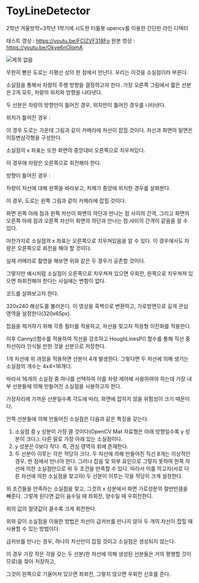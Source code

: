 # ToyLineDetector
2학년 겨울방학~3학년 1학기에 시도한 터틀봇
opencv를 이용한 간단한 라인 디텍터

태스트 영상 : https://youtu.be/FCIZVF318Fo
원본 영상 : https://youtu.be/Okye6nOlqmA

![제목 없음](https://user-images.githubusercontent.com/72921481/173378608-cd157a77-2624-4f30-9a0a-515a378f2258.png)
 
무한히 뻗은 도로는 지평선 상의 한 점에서 만난다. 우리는 이것을 소실점이라 부른다.
 
소실점을 통해서 차량의 주행 방향을 결정하고자 한다. 가장 오른쪽 그림에서 짧은 선분은 2개 모두, 차량의 위치와 방향을 나타낸다.
 
두 선분은 차량의 방향만이 틀어진 경우, 위치만이 틀어진 경우를 나타낸다.
 
위치가 틀어진 경우 :
 
이 경우 도로는 가운데 그림과 같이 카메라에 차선이 잡힐 것이다. 차선과 화면의 밑면은 이등변삼각형을 구성한다.
 
소실점의 x 좌표는 또한 화면의 중앙대비 오른쪽으로 치우쳐있다.
 
이 경우에 차량은 오른쪽으로 회전해야 한다.
 
 
방향이 틀어진 경우 :

차량이 차선에 대해 왼쪽을 바라보고, 차체가 중앙에 위치한 경우를 살펴본다.

이 경우, 도로는 왼쪽 그림과 같이 카메라에 잡힐 것이다.
 
화면 왼쪽 아래 점과 왼쪽 차선이 화면의 하단과 만나는 점 사이의 간격, 그리고 화면의 오른쪽 아래 점과 오른쪽 차선이 화면의 하단과 만나는 점 사이의 간격이 같음을 알 수 있다.
 
마찬가지로 소실점의 x 좌표는 오른쪽으로 치우쳐있음을 알 수 있다. 이 경우에서도 차량은 오른쪽으로 회전을 해야 할 것이다.
 
 
실제 카메라로 촬영을 해보면 위와 같은 두 경우가 공존할 것이다.
 
그렇지만 예시처럼 소실점이 오른쪽으로 치우쳐져 있으면 우회전, 왼쪽으로 치우쳐져 있으면 좌회전해야 한다는 사실에는 변함이 없다.
 
코드를 살펴보고자 한다.
 
320x240 해상도를 불러온다. 이 영상을 흑백으로 변환하고, 가로방면으로 길게 관심 영역을 설정한다(320x65px).
 
잡음을 제거하기 위해 각종 필터를 적용하고, 차선을 찾고자 적응형 이진화를 적용한다.
 
이후 Canny()함수를 적용하여 직선을 강조하고 HoughLinesP() 함수를 통해 직선 중 차선이라 인식될 만한 것을 선분으로 저장한다.
 
1개 차선에 위 과정을 적용하면 선분이 4개 발생한다. 그렇다면 두 차선에 의해 생기는 소실점의 개수는 4x4=16개다.
 
따라서 16개의 소실점 중 하나를 선택하여 이를 차량 제어에 사용하여야 하는데 가장 내부 선분들에 의해 만들어진 소실점을 사용하고자 한다.
 
가장자리에 가까운 선분일수록 각도에 따라, 화면에 잡히지 않을 위험성이 크기 때문이다.
 
안쪽 선분들에 의해 만들어진 소실점은 다음과 같은 특징을 갖는다.
 
1. 소실점 중 y 성분이 가장 클 것이다(OpenCV Mat 자료형은 아래 방향일수록 y 성분이 크다.). 다른 말로 가장 아래 있는 소실점이다.
2. y 성분은 0보다 작다. 즉, 관심 영역의 위에 존재한다.
3. 두 선분이 이루는 각은 적당히 크다. 두 차선에 의해 만들어진 직선 8개는 이상적인 경우, 한 점에서 만나야 한다. 그러나 잡음 및 외부 요인으로 그렇지 못하여 한쪽 차선에 의한 소실점만으로 위 두 조건을 만족할 수 있다. 따라서 이를 막고자(서로 다른 차선에 의한 소실점을 찾고자) 두 선분이 이루는 각을 적당히 크게 설정한다.
 
위 조건들을 만족하는 소실점을 찾고, 그것의 x 성분에서 화면 가로성분의 절반만큼을 빼준다. 그렇게 된다면 값이 음수일 때 좌회전, 양수일 때 우회전한다.
 
위의 값의 절댓값이 클수록 크게 회전한다.
 
위와 같이 소실점을 이용한 방법은 차선이 급커브를 만나지 않아 두 개의 차선이 잡힐 때 사용할 수 있는 방법이다.
 
급커브를 만나는 경우, 하나의 차선만이 잡힐 것이고 소실점은 생성되지 않는다.
 
이 경우 가장 작은 각을 갖는 두 선분(한 차선에 의해 생성된 선분들은 거의 평행할 것이므로)을 찾아 저장하고,
 
그것이 왼쪽으로 기울어져 있으면 좌회전, 그렇지 않으면 우회전 신호를 준다.

